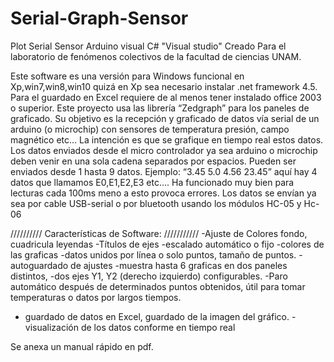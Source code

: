 # Serial-Graph-Sensor
Plot Serial Sensor Arduino visual C# "Visual studio"
Creado Para el laboratorio de fenómenos colectivos de la facultad de ciencias UNAM.

Este software es una versión para Windows funcional en Xp,win7,win8,win10 quizá en Xp sea necesario instalar .net framework 4.5. 
Para el guardado en Excel requiere de al menos tener instalado office 2003 o superior. Este proyecto usa las librería “Zedgraph” 
para los paneles de graficado.
Su objetivo es la recepción y graficado de datos vía serial de un arduino (o microchip) con sensores de temperatura presión, campo 
magnético etc…  La intención es que se grafique en tiempo real estos datos. Los datos enviados desde el micro controlador ya sea
arduino o microchip deben venir en una sola cadena separados por espacios. Pueden ser enviados desde 1 hasta 9 datos.
Ejemplo: “3.45 5.0 4.56 23.45” aquí hay 4 datos  que llamamos E0,E1,E2,E3 etc…. Ha funcionado muy bien para lecturas cada 100ms meno a esto provoca errores.
Los datos se envían ya sea por cable USB-serial o por bluetooth usando los módulos HC-05 y Hc-06

//////////   Características de Software:   ///////////
-Ajuste de Colores fondo, cuadricula leyendas
-Títulos de ejes
-escalado automático o fijo
-colores de las graficas
-datos unidos por línea o solo puntos, tamaño de puntos.
-autoguardado de ajustes
-muestra hasta 6 graficas en dos paneles distintos,
-dos ejes Y1, Y2 (derecho izquierdo) configurables.
-Paro automático después de determinados puntos obtenidos, útil para tomar temperaturas o datos por largos tiempos.
- guardado de datos en Excel, guardado de la imagen del gráfico.
-visualización de los datos conforme en tiempo real 

Se anexa un manual rápido en pdf.


